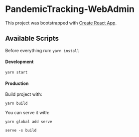 # PandemicTracking-WebAdmin

This project was bootstrapped with [Create React App](https://github.com/facebook/create-react-app).


## Available Scripts

Before everything run:
`yarn install`

#### Development

`yarn start`

#### Production

Build project with:

`yarn build`

You can serve it with:

```npm
yarn global add serve

serve -s build
```





